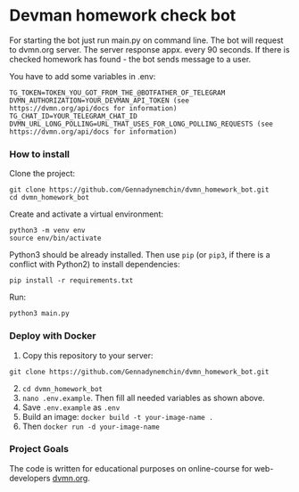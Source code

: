 # Devman homework check bot

For starting the bot just run main.py on command line. The bot will request to dvmn.org server. The server response appx. every 90 seconds.
If there is checked homework has found - the bot sends message to a user.

You have to add some variables in .env:
```
TG_TOKEN=TOKEN_YOU_GOT_FROM_THE_@BOTFATHER_OF_TELEGRAM
DVMN_AUTHORIZATION=YOUR_DEVMAN_API_TOKEN (see https://dvmn.org/api/docs for information)
TG_CHAT_ID=YOUR_TELEGRAM_CHAT_ID
DVMN_URL_LONG_POLLING=URL_THAT_USES_FOR_LONG_POLLING_REQUESTS (see https://dvmn.org/api/docs for information)
```

### How to install
Clone the project:
```
git clone https://github.com/Gennadynemchin/dvmn_homework_bot.git
cd dvmn_homework_bot
```
Create and activate a virtual environment:
```
python3 -m venv env
source env/bin/activate
```
Python3 should be already installed. 
Then use `pip` (or `pip3`, if there is a conflict with Python2) to install dependencies:
```
pip install -r requirements.txt
```
Run:
```
python3 main.py
```
### Deploy with Docker

1. Copy this repository to your server:
```
git clone https://github.com/Gennadynemchin/dvmn_homework_bot.git
```
2. `cd dvmn_homework_bot`
3. `nano .env.example`. Then fill all needed variables as shown above.
4. Save `.env.example` as `.env`
5. Build an image:
`docker build -t your-image-name . `
6. Then `docker run -d your-image-name`

### Project Goals

The code is written for educational purposes on online-course for web-developers [dvmn.org](https://dvmn.org/).
